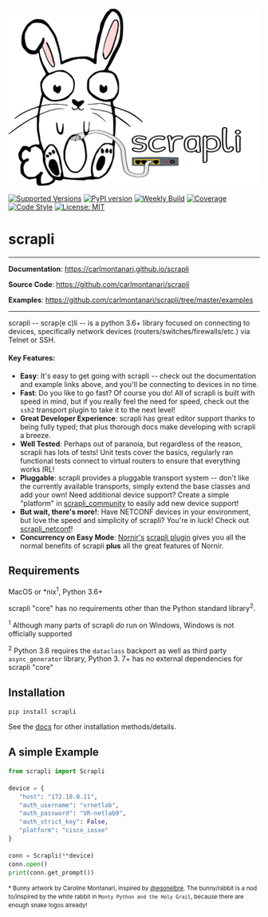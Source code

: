 <p align=center><a href=""><img src=scrapli.svg?sanitize=true/></a></p>

[![Supported Versions](https://img.shields.io/pypi/pyversions/scrapli.svg)](https://pypi.org/project/scrapli)
[![PyPI version](https://badge.fury.io/py/scrapli.svg)](https://badge.fury.io/py/scrapli)
[![Weekly Build](https://github.com/carlmontanari/scrapli/workflows/Weekly%20Build/badge.svg)](https://github.com/carlmontanari/scrapli/actions?query=workflow%3A%22Weekly+Build%22)
[![Coverage](https://codecov.io/gh/carlmontanari/scrapli/branch/master/graph/badge.svg)](https://codecov.io/gh/carlmontanari/scrapli)
[![Code Style](https://img.shields.io/badge/code%20style-black-000000.svg)](https://github.com/ambv/black)
[![License: MIT](https://img.shields.io/badge/License-MIT-blueviolet.svg)](https://opensource.org/licenses/MIT)

scrapli
=======

---

**Documentation**: <a href="https://carlmontanari.github.io/scrapli" target="_blank">https://carlmontanari.github.io/scrapli</a>

**Source Code**: <a href="https://github.com/carlmontanari/scrapli" target="_blank">https://github.com/carlmontanari/scrapli</a>

**Examples**: <a href="https://github.com/carlmontanari/scrapli/tree/master/examples" target="_blank">https://github.com/carlmontanari/scrapli/tree/master/examples</a>

---

scrapli -- scrap(e c)li --  is a python 3.6+ library focused on connecting to devices, specifically network devices
 (routers/switches/firewalls/etc.) via Telnet or SSH.

#### Key Features:

- __Easy__: It's easy to get going with scrapli -- check out the documentation and example links above, and you'll be 
  connecting to devices in no time.
- __Fast__: Do you like to go fast? Of course you do! All of scrapli is built with speed in mind, but if you really 
  feel the need for speed, check out the `ssh2` transport plugin to take it to the next level!
- __Great Developer Experience__: scrapli has great editor support thanks to being fully typed; that plus thorough 
  docs make developing with scrapli a breeze.
- __Well Tested__: Perhaps out of paranoia, but regardless of the reason, scrapli has lots of tests! Unit tests 
  cover the basics, regularly ran functional tests connect to virtual routers to ensure that everything works IRL! 
- __Pluggable__: scrapli provides a pluggable transport system -- don't like the currently available transports, 
  simply extend the base classes and add your own! Need additional device support? Create a simple "platform" in 
  [scrapli_community](https://github.com/scrapli/scrapli_community) to easily add new device support!
- __But wait, there's more!__: Have NETCONF devices in your environment, but love the speed and simplicity of 
  scrapli? You're in luck! Check out [scrapli_netconf](https://github.com/scrapli/scrapli_netconf)!
- __Concurrency on Easy Mode__: [Nornir's](https://github.com/nornir-automation/nornir) 
  [scrapli plugin](https://github.com/scrapli/nornir_scrapli) gives you all the normal benefits of scrapli __plus__ 
  all the great features of Nornir.


## Requirements

MacOS or \*nix<sup>1</sup>, Python 3.6+

scrapli "core" has no requirements other than the Python standard library<sup>2</sup>.


<sup>1</sup> Although many parts of scrapli *do* run on Windows, Windows is not officially supported

<sup>2</sup> Python 3.6 requires the `dataclass` backport as well as third party `async_generator` library, Python 3.
7+ has no external dependencies for scrapli "core"


## Installation

```
pip install scrapli
```

See the [docs](https://carlmontanari.github.io/scrapli/user_guide/installation) for other installation methods/details.



## A simple Example

```python
from scrapli import Scrapli

device = {
   "host": "172.18.0.11",
   "auth_username": "vrnetlab",
   "auth_password": "VR-netlab9",
   "auth_strict_key": False,
   "platform": "cisco_iosxe"
}

conn = Scrapli(**device)
conn.open()
print(conn.get_prompt())
```

<small>* Bunny artwork by Caroline Montanari, inspired by [@egonelbre](https://github.com/egonelbre/gophers). 
The bunny/rabbit is a nod to/inspired by the white rabbit in `Monty Python and the Holy Grail`, because there 
are enough snake logos already!</small>